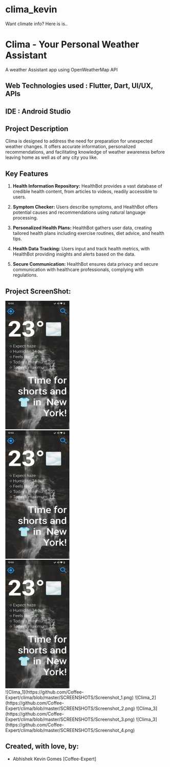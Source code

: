 # clima_kevin

Want climate info? Here is is..

# Clima - Your Personal Weather Assistant
A weather Assistant app using OpenWeatherMap API
## Web Technologies used : Flutter, Dart, UI/UX, APIs
## IDE : Android Studio

## Project Description
Clima is designed to address the need for preparation for unexpected weather changes. It  offers accurate information, personalized recommendations, and facilitating knowledge of weather awareness before leaving home as well as of any city you like.

## Key Features

1. **Health Information Repository:** HealthBot provides a vast database of credible health content, from articles to videos, readily accessible to users.

2. **Symptom Checker:** Users describe symptoms, and HealthBot offers potential causes and recommendations using natural language processing.

3. **Personalized Health Plans:** HealthBot gathers user data, creating tailored health plans including exercise routines, diet advice, and health tips.

4. **Health Data Tracking:** Users input and track health metrics, with HealthBot providing insights and alerts based on the data.

5. **Secure Communication:** HealthBot ensures data privacy and secure communication with healthcare professionals, complying with regulations.


## Project ScreenShot:
<div class="row">
  <div class="column">
     <img src="https://github.com/Coffee-Expert/clima/blob/master/SCREENSHOTS/Screenshot_1.png"  width="200" height="400" />
  </div>
  <div class="column">
    <img src="https://github.com/Coffee-Expert/clima/blob/master/SCREENSHOTS/Screenshot_1.png"  width="200" height="400" />

  </div>
  <div class="column">
    <img src="https://github.com/Coffee-Expert/clima/blob/master/SCREENSHOTS/Screenshot_1.png"  width="200" height="400" />

  </div>
</div>
![Clima_1](https://github.com/Coffee-Expert/clima/blob/master/SCREENSHOTS/Screenshot_1.png)
![Clima_2](https://github.com/Coffee-Expert/clima/blob/master/SCREENSHOTS/Screenshot_2.png)
![Clima_3](https://github.com/Coffee-Expert/clima/blob/master/SCREENSHOTS/Screenshot_3.png)
![Clima_3](https://github.com/Coffee-Expert/clima/blob/master/SCREENSHOTS/Screenshot_4.png)

## Created, with love, by:
<ul>
  <li>  Abhishek Kevin Gomes  [Coffee-Expert]  </li> 
</ul>


<!--- Previous image link-- https://github.com/Coffee-Expert/Health-bot-FRT/assets/137613929/e6d622c8-fb30-450b-9761-4a5cd68b005b -->



